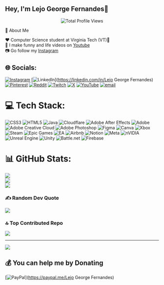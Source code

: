 ## Hey, I'm Lejo George Fernandes🌟

<p> </p>
<p align="center"> <img src="https://komarev.com/ghpvc/?username=lejogf&label=Profile%20Views&color=blue&style=for-the-badge"alt="Total Profile Views"/></p>

🚀 About Me

❤️ Computer Science student at Virginia Tech (VT)🧡<br/>
🎥 I make funny and life videos on [Youtube](https://www.youtube.com/@Lejo_George_Fernandes)<br/>
📷 Go follow my [Instagram](https://www.instagram.com/lejo_george_fernandes/)<br/>




## 🌐 Socials:
[![Instagram](https://img.shields.io/badge/Instagram-%23E4405F.svg?logo=Instagram&logoColor=white)](https://instagram.com/lejo_george_fernandes) [![LinkedIn](https://img.shields.io/badge/LinkedIn-%230077B5.svg?logo=linkedin&logoColor=white)](https://linkedin.com/in/Lejo George Fernandes) [![Pinterest](https://img.shields.io/badge/Pinterest-%23E60023.svg?logo=Pinterest&logoColor=white)](https://pinterest.com/lejogf) [![Reddit](https://img.shields.io/badge/Reddit-%23FF4500.svg?logo=Reddit&logoColor=white)](https://reddit.com/user/Georgeking4321) [![Twitch](https://img.shields.io/badge/Twitch-%239146FF.svg?logo=Twitch&logoColor=white)](https://twitch.tv/lejoplayz) [![X](https://img.shields.io/badge/X-black.svg?logo=X&logoColor=white)](https://x.com/lejogf) [![YouTube](https://img.shields.io/badge/YouTube-%23FF0000.svg?logo=YouTube&logoColor=white)](https://youtube.com/@lejo_george_fernandes) [![email](https://img.shields.io/badge/Email-D14836?logo=gmail&logoColor=white)](mailto:lejogf@gmail.com) 

# 💻 Tech Stack:
![CSS3](https://img.shields.io/badge/css3-%231572B6.svg?style=plastic&logo=css3&logoColor=white) ![HTML5](https://img.shields.io/badge/html5-%23E34F26.svg?style=plastic&logo=html5&logoColor=white) ![Java](https://img.shields.io/badge/java-%23ED8B00.svg?style=plastic&logo=openjdk&logoColor=white) ![Cloudflare](https://img.shields.io/badge/Cloudflare-F38020?style=plastic&logo=Cloudflare&logoColor=white) ![Adobe After Effects](https://img.shields.io/badge/Adobe%20After%20Effects-9999FF.svg?style=plastic&logo=Adobe%20After%20Effects&logoColor=white) ![Adobe](https://img.shields.io/badge/adobe-%23FF0000.svg?style=plastic&logo=adobe&logoColor=white) ![Adobe Creative Cloud](https://img.shields.io/badge/Adobe%20Creative%20Cloud-DA1F26.svg?style=plastic&logo=Adobe%20Creative%20Cloud&logoColor=white) ![Adobe Photoshop](https://img.shields.io/badge/adobe%20photoshop-%2331A8FF.svg?style=plastic&logo=adobe%20photoshop&logoColor=white) ![Figma](https://img.shields.io/badge/figma-%23F24E1E.svg?style=plastic&logo=figma&logoColor=white) ![Canva](https://img.shields.io/badge/Canva-%2300C4CC.svg?style=plastic&logo=Canva&logoColor=white) ![Xbox](https://img.shields.io/badge/xbox-%23107C10.svg?style=plastic&logo=xbox&logoColor=white) ![Steam](https://img.shields.io/badge/steam-%23000000.svg?style=plastic&logo=steam&logoColor=white) ![Epic Games](https://img.shields.io/badge/epicgames-%23313131.svg?style=plastic&logo=epicgames&logoColor=white) ![EA](https://img.shields.io/badge/ea-%23000000.svg?style=plastic&logo=ea&logoColor=white) ![Airbnb](https://img.shields.io/badge/Airbnb-%23ff5a5f.svg?style=plastic&logo=Airbnb&logoColor=white) ![Notion](https://img.shields.io/badge/Notion-%23000000.svg?style=plastic&logo=notion&logoColor=white) ![Meta](https://img.shields.io/badge/Meta-%230467DF.svg?style=plastic&logo=Meta&logoColor=white) ![nVIDIA](https://img.shields.io/badge/nVIDIA-%2376B900.svg?style=plastic&logo=nVIDIA&logoColor=white) ![Unreal Engine](https://img.shields.io/badge/unrealengine-%23313131.svg?style=plastic&logo=unrealengine&logoColor=white) ![Unity](https://img.shields.io/badge/unity-%23000000.svg?style=plastic&logo=unity&logoColor=white) ![Battle.net](https://img.shields.io/badge/battle.net-%2300AEFF.svg?style=plastic&logo=battle.net&logoColor=white) ![Firebase](https://img.shields.io/badge/firebase-a08021?style=plastic&logo=firebase&logoColor=ffcd34)
# 📊 GitHub Stats:
![](https://github-readme-stats.vercel.app/api?username=lejogf&theme=react&hide_border=false&include_all_commits=false&count_private=false)<br/>
![](https://nirzak-streak-stats.vercel.app/?user=lejogf&theme=react&hide_border=false)<br/>
![](https://github-readme-stats.vercel.app/api/top-langs/?username=lejogf&theme=react&hide_border=false&include_all_commits=false&count_private=false&layout=compact)

### ✍️ Random Dev Quote
![](https://quotes-github-readme.vercel.app/api?type=horizontal&theme=radical)

### 🔝 Top Contributed Repo
![](https://github-contributor-stats.vercel.app/api?username=lejogf&limit=5&theme=dark&combine_all_yearly_contributions=true)

---
[![](https://visitcount.itsvg.in/api?id=lejogf&icon=4&color=0)](https://visitcount.itsvg.in)

  ## 💰 You can help me by Donating
  [![PayPal](https://img.shields.io/badge/PayPal-00457C?style=for-the-badge&logo=paypal&logoColor=white)](https://paypal.me/Lejo George Fernandes) 

  
<!-- Proudly created with GPRM ( https://gprm.itsvg.in ) -->
